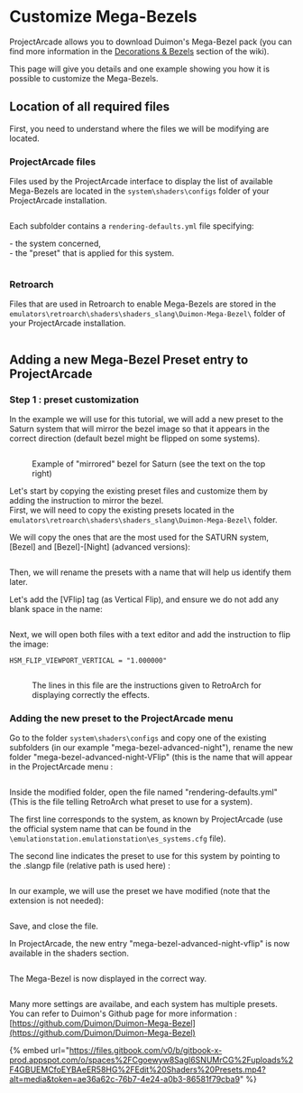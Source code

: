 # Customize Mega-Bezels

ProjectArcade allows you to download Duimon's Mega-Bezel pack (you can find more information in the [Decorations & Bezels](../advanced-features/decorations-and-bezels.md#mega-bezels) section of the wiki).

This page will give you details and one example showing you how it is possible to customize the Mega-Bezels.

## Location of all required files

First, you need to understand where the files we will be modifying are located.

### ProjectArcade files

Files used by the ProjectArcade interface to display the list of available Mega-Bezels are located in the `system\shaders\configs` folder of your ProjectArcade installation.

<figure><img src="https://i.imgur.com/7SEscUi.png" alt=""><figcaption></figcaption></figure>

Each subfolder contains a `rendering-defaults.yml` file specifying:

\- the system concerned,\
\- the "preset" that is applied for this system.

<figure><img src="https://i.imgur.com/tLGT8CN.png" alt=""><figcaption></figcaption></figure>

### Retroarch

Files that are used in Retroarch to enable Mega-Bezels are stored in the `emulators\retroarch\shaders\shaders_slang\Duimon-Mega-Bezel\` folder of your ProjectArcade installation.

<figure><img src="https://i.imgur.com/fgpBn8a.png" alt=""><figcaption></figcaption></figure>

## Adding a new Mega-Bezel Preset entry to ProjectArcade

### Step 1 : preset customization

In the example we will use for this tutorial, we will add a new preset to the Saturn system that will mirror the bezel image so that it appears in the correct direction (default bezel might be flipped on some systems).

<figure><img src="https://i.imgur.com/c0QPInK.png" alt=""><figcaption><p>Example of "mirrored" bezel for Saturn (see the text on the top right)</p></figcaption></figure>

Let's start by copying the existing preset files and customize them by adding the instruction to mirror the bezel.\
First, we will need to copy the existing presets located in the `emulators\retroarch\shaders\shaders_slang\Duimon-Mega-Bezel\` folder.

We will copy the ones that are the most used for the SATURN system, \[Bezel] and \[Bezel]-\[Night] (advanced versions):

<figure><img src="https://i.imgur.com/INWfURU.png" alt=""><figcaption></figcaption></figure>

Then, we will rename the presets with a name that will help us identify them later.

Let's add the \[VFlip] tag (as Vertical Flip), and ensure we do not add any blank space in the name:

<figure><img src="https://i.imgur.com/VJea3ZI.png" alt=""><figcaption></figcaption></figure>

Next, we will open both files with a text editor and add the instruction to flip the image:

`HSM_FLIP_VIEWPORT_VERTICAL = "1.000000"`

<figure><img src="https://i.imgur.com/HiXJkq0.png" alt=""><figcaption><p>The lines in this file are the instructions given to RetroArch for displaying correctly the effects.</p></figcaption></figure>

### Adding the new preset to the ProjectArcade menu

Go to the folder `system\shaders\configs` and copy one of the existing subfolders (in our example "mega-bezel-advanced-night"), rename the new folder "mega-bezel-advanced-night-VFlip" (this is the name that will appear in the ProjectArcade menu :

<figure><img src="https://i.imgur.com/AxSDahs.jpg" alt=""><figcaption></figcaption></figure>

Inside the modified folder, open the file named "rendering-defaults.yml" (This is the file telling RetroArch what preset to use for a system).

The first line corresponds to the system, as known by ProjectArcade (use the official system name that can be found in the `\emulationstation.emulationstation\es_systems.cfg` file).

The second line indicates the preset to use for this system by pointing to the .slangp file (relative path is used here) :&#x20;

<figure><img src="https://i.imgur.com/SvVwEBZ.png" alt=""><figcaption></figcaption></figure>

In our example, we will use the preset we have modified (note that the extension is not needed):&#x20;

<figure><img src="https://i.imgur.com/nOO5d9c.png" alt=""><figcaption></figcaption></figure>

Save, and close the file.



In ProjectArcade, the new entry "mega-bezel-advanced-night-vflip" is now available in the shaders section.

<figure><img src="https://i.imgur.com/r6R365E.png" alt=""><figcaption></figcaption></figure>

The Mega-Bezel is now displayed in the correct way.

<figure><img src="https://i.imgur.com/EkippyM.png" alt=""><figcaption></figcaption></figure>

Many more settings are availabe, and each system has multiple presets.\
You can refer to Duimon's Github page for more information : [https://github.com/Duimon/Duimon-Mega-Bezel](https://github.com/Duimon/Duimon-Mega-Bezel)

{% embed url="https://files.gitbook.com/v0/b/gitbook-x-prod.appspot.com/o/spaces%2FCgoewyw8Sagl6SNUMrCG%2Fuploads%2F4GBUEMCfoEYBAeER58HG%2FEdit%20Shaders%20Presets.mp4?alt=media&token=ae36a62c-76b7-4e24-a0b3-86581f79cba9" %}
